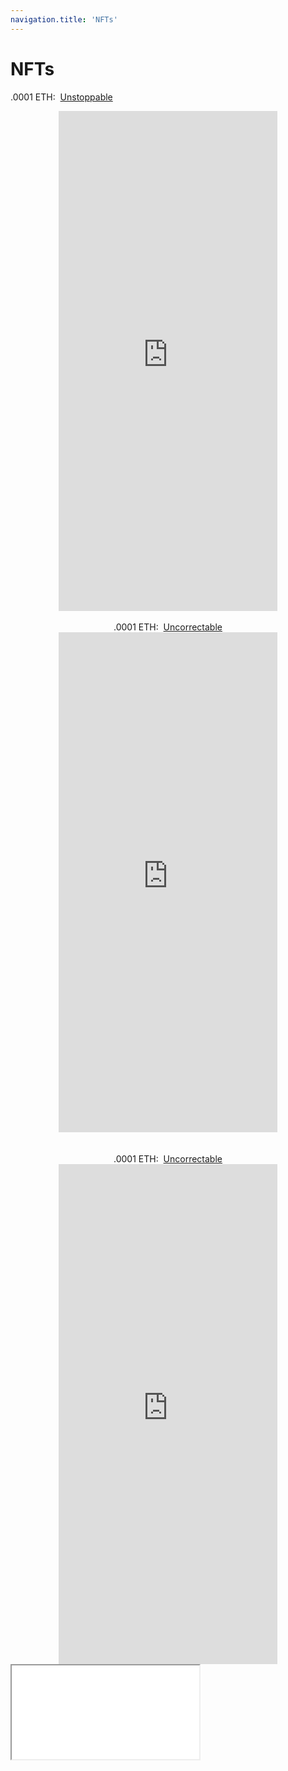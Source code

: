 ```yaml
---
navigation.title: 'NFTs'
---
```


# <h1>NFTs</h1>
.0001 ETH:&nbsp;&nbsp;<a href="https://rarible.com/token/0xc9154424b823b10579895ccbe442d41b9abd96ed:4293533968084887940418635492547144507113596156710918506364799290880552861698">Unstoppable</a></h3>
  </div><center>
<iframe src="https://rarible.com/token/0xc9154424b823b10579895ccbe442d41b9abd96ed:4293533968084887940418635492547144507113596156710918506364799290880552861698" style="border:0px #ffffff none;" name="myiFrame" scrolling="yes" frameborder="1" marginheight="0px" marginwidth="0px" height="800px" width="350px" allowfullscreen></iframe><br><br>
.0001 ETH:&nbsp;&nbsp;<a href="https://rarible.com/token/0xc9154424b823b10579895ccbe442d41b9abd96ed:4293533968084887940418635492547144507113596156710918506364799290880552861698">Uncorrectable</a></h3>
<iframe src="https://rarible.com/token/0xc9154424b823b10579895ccbe442d41b9abd96ed:4293533968084887940418635492547144507113596156710918506364799290880552861699" style="border:0px #ffffff none;" name="myiFrame" scrolling="yes" frameborder="1" marginheight="0px" marginwidth="0px" height="800px" width="350px" allowfullscreen></iframe><br><br><br>
.0001 ETH:&nbsp;&nbsp;<a href="https://rarible.com/token/0xc9154424b823b10579895ccbe442d41b9abd96ed:4293533968084887940418635492547144507113596156710918506364799290880552861698">Uncorrectable</a></h3>
<iframe src="https://rarible.com/token/0xc9154424b823b10579895ccbe442d41b9abd96ed:42935339680848879404186354925471445071135961567109185063647992908805528616979" style="border:0px #ffffff none;" name="myiFrame" scrolling="yes" frameborder="1" marginheight="0px" marginwidth="0px" height="800px" width="350px" allowfullscreen></iframe></center>

<iframe src="<a href="https://eth.mconvert.net/usd">Convert ETH to USD</a>
<iframe src="https://ethereum.org/en/wallets/find-wallet/" style="border:0px #ffffff none;" name="myiFrame" scrolling="yes" frameborder="1" marginheight="0px" marginwidth="0px" height="800px" width="350px" allowfullscreen></iframe></center>






